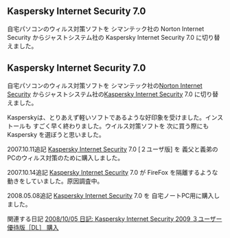 ## Kaspersky Internet Security 7.0

自宅パソコンのウィルス対策ソフトを シマンテック社の Norton Internet Security からジャストシステム社の Kaspersky Internet Security 7.0 に切り替えました。






## Kaspersky Internet Security 7.0


自宅パソコンのウィルス対策ソフトを シマンテック社の[Norton Internet Security](http://www.symantec.com/ja/jp/norton/) からジャストシステム社の[Kaspersky Internet Security](http://www.just-kaspersky.jp/) 7.0 に切り替えました。

Kasperskyは、とりあえず軽いソフトであるような好印象を受けました。インストールも すごく早く終わりました。ウイルス対策ソフトを 次に買う際にも
Kaspersky を選ぼうと思いました。

2007.10.11追記 [Kaspersky Internet Security](http://www.just-kaspersky.jp/) 7.0 [２ユーザ版] を 義父と義弟のPCのウィルス対策のために購入しました。

2007.10.14追記  [Kaspersky Internet Security](http://www.just-kaspersky.jp/) 7.0 が FireFox を隔離するような動きをしていました。原因調査中。

2008.05.08追記  [Kaspersky Internet Security](http://www.just-kaspersky.jp/) 7.0 を 自宅ノートPC用に購入しました。

関連する日記
[2008/10/05 日記: Kaspersky Internet Security 2009 ３ユーザー優待版［DL］ 購入](../2008/ig081005.html)